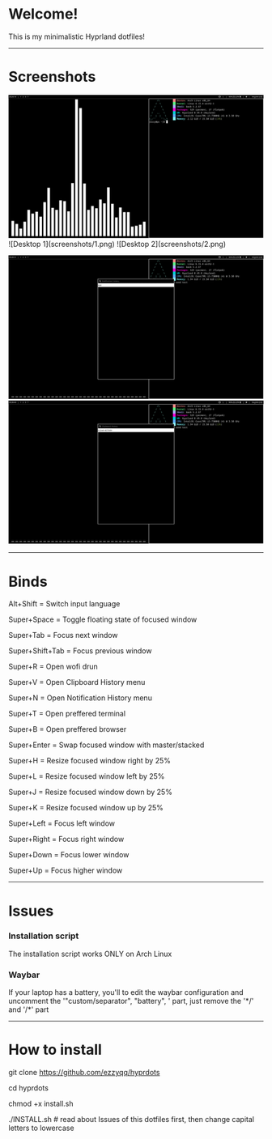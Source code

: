 # Welcome!
This is my minimalistic Hyprland dotfiles!

---

# Screenshots
<img src=screenshots/2.png>
![Desktop 1](screenshots/1.png)
![Desktop 2](screenshots/2.png)

![Notifications](screenshots/3.png)
![Clipboard](screenshots/4.png)

---

# Binds
Alt+Shift = Switch input language

Super+Space = Toggle floating state of focused window

Super+Tab = Focus next window

Super+Shift+Tab = Focus previous window

Super+R = Open wofi drun

Super+V = Open Clipboard History menu

Super+N = Open Notification History menu

Super+T = Open preffered terminal

Super+B = Open preffered browser

Super+Enter = Swap focused window with master/stacked

Super+H = Resize focused window right by 25%

Super+L = Resize focused window left by 25%

Super+J = Resize focused window down by 25%

Super+K = Resize focused window up by 25%

Super+Left = Focus left window

Super+Right = Focus right window

Super+Down = Focus lower window

Super+Up = Focus higher window

---

# Issues
### Installation script
The installation script works ONLY on Arch Linux

### Waybar
If your laptop has a battery, you'll to edit the waybar configuration and uncomment the '"custom/separator", "battery", ' part, just remove the '\*/' and '\/*' part

---

# How to install
git clone https://github.com/ezzyqq/hyprdots

cd hyprdots

chmod +x install.sh

./INSTALL.sh   # read about Issues of this dotfiles first, then change capital letters to lowercase
